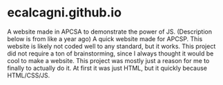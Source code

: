 # ecalcagni.github.io
A website made in APCSA to demonstrate the power of JS.
(Description below is from like a year ago)
A quick website made for APCSP. This website is likely not coded well to any standard, but it works. This project did not require a ton of brainstorming, since I always thought it would be cool to make a website. This project was mostly just a reason for me to finally to actually do it. At first it was just HTML, but it quickly because HTML/CSS/JS.
